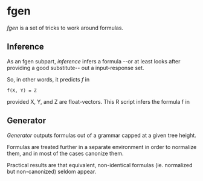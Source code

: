 # fgen

_fgen_ is a set of tricks to work around formulas.

## Inference

As an fgen subpart, *inference* infers a formula --or at least looks after
providing a good substitute-- out a input-response set.

So, in other words, it predicts _f_ in 

```
f(X, Y) = Z
```

provided X, Y, and Z are float-vectors.
This R script infers the formula f in

## Generator

_Generator_ outputs formulas out of a grammar capped at a given tree height.

Formulas are treated further in a separate environment in order to normalize
them, and in most of the cases canonize them.

Practical results are that equivalent, non-identical formulas (ie. normalized
but non-canonized) seldom appear.
